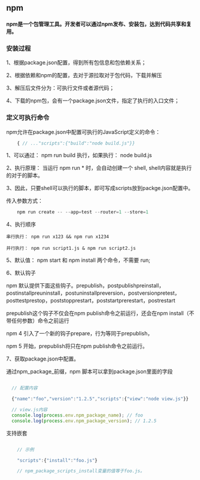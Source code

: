 ## npm

#### npm是一个包管理工具。开发者可以通过npm发布、安装包，达到代码共享和复用。


### 安装过程

1、根据package.json配置，得到所有包信息和包依赖关系；

2、根据依赖和npm的配置，去对于源拉取对于包代码，下载并解压

3、解压后文件分为：可执行文件或者源代码；

4、下载的npm包，会有一个package.json文件，指定了执行的入口文件；

### 定义可执行命令

npm允许在package.json中配置可执行的JavaScript定义的命令：

```js
	{ // ..."scripts":{"build":"node build.js"}}
```

1、可以通过： npm run build 执行，如果执行： node build.js


2、执行原理： 当运行 npm run * 时，会自动创建一个 shell, shell内容就是执行的对于的脚本。 


3、因此，只要shell可以执行的脚本，即可写成scripts放到packge.json配置中。

传入参数方式：


```js
    npm run create -- --app=test --router=1 --store=1
```


4、执行顺序

    串行执行： npm run x123 && npm run x1234

    并行执行： npm run script1.js & npm run script2.js


5、默认值： npm start 和 npm install 两个命令，不需要 run;


6、默认钩子

npm 默认提供下面这些钩子。prepublish，postpublishpreinstall，postinstallpreuninstall，postuninstallpreversion，postversionpretest，posttestprestop，poststopprestart，poststartprerestart，postrestart

prepublish这个钩子不仅会在npm publish命令之前运行，还会在npm install（不带任何参数）命令之前运行

npm 4 引入了一个新的钩子prepare，行为等同于prepublish，

npm 5 开始，prepublish将只在npm publish命令之前运行。


7、获取package.json中配置。

通过npm_package_前缀，npm 脚本可以拿到package.json里面的字段

```js

  // 配置内容 

  {"name":"foo","version":"1.2.5","scripts":{"view":"node view.js"}}

  // view.js内容
  console.log(process.env.npm_package_name); // foo
  console.log(process.env.npm_package_version); // 1.2.5

```

支持嵌套

```js

    // 示例

    "scripts":{"install":"foo.js"}

    // npm_package_scripts_install变量的值等于foo.js。

```